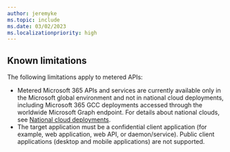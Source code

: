 ```yaml
---
author: jeremyke
ms.topic: include
ms.date: 03/02/2023
ms.localizationpriority: high
---
```

## Known limitations

The following limitations apply to metered APIs:

- Metered Microsoft 365 APIs and services are currently available only in the Microsoft global environment and not in national cloud deployments, including Microsoft 365 GCC deployments accessed through the worldwide Microsoft Graph endpoint. For details about national clouds, see [National cloud deployments](/graph/deployments.md).
- The target application must be a confidential client application (for example, web application, web API, or daemon/service). Public client applications (desktop and mobile applications) are not supported.